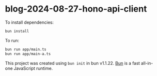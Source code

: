 # blog-2024-08-27-hono-api-client

To install dependencies:

```bash
bun install
```

To run:

```bash
bun run app/main.ts
bun run app/main-a.ts
```

This project was created using `bun init` in bun v1.1.22. [Bun](https://bun.sh) is a fast all-in-one JavaScript runtime.
